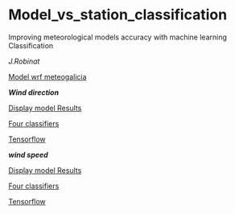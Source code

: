 # Model_vs_station_classification


Improving meteorological models accuracy with machine learning Classification

*J.Robinat*

[Model wrf meteogalicia](http://mapas.intecmar.gal/plancamgal/)

***Wind direction***

[Display model Results](https://github.com/granantuin/Model_vs_station_classification/blob/master/Display_data_model_label_dir.ipynb)

[Four classifiers](https://github.com/granantuin/Model_vs_station_classification/blob/master/four_class_thershold_dir.ipynb)

[Tensorflow](https://github.com/granantuin/Model_vs_station_classification/blob/master/tensorflow_label_dir.ipynb)

***wind speed***

[Display model Results](https://github.com/granantuin/Model_vs_station_classification/blob/master/Display_data_model_label_spd.ipynb)

[Four classifiers](https://github.com/granantuin/Model_vs_station_classification/blob/master/four_class_thershold_spd.ipynb)

[Tensorflow](https://github.com/granantuin/Model_vs_station_classification/blob/master/tensorflow_label_spd.ipynb)
